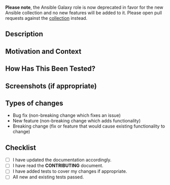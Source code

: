 **Please note**, the Ansible Galaxy role is now deprecated in favor for the new Ansible collection and no new features
will be added to it.  Please open pull requests against the
[collection](https://github.com/PaloAltoNetworks/pan-os-ansible) instead.

## Description

<!--- Describe your changes in detail -->

## Motivation and Context

<!--- Why is this change required? What problem does it solve? -->
<!--- If it fixes an open issue, please link to the issue here. -->

## How Has This Been Tested?

<!--- Please describe in detail how you tested your changes. -->
<!--- Include details of your testing environment, and the tests you ran to -->
<!--- see how your change affects other areas of the code, etc. -->

## Screenshots (if appropriate)

<!--- Drag any screenshots here or delete this section -->

## Types of changes

<!--- What types of changes does your code introduce? -->
<!--- PICK ONE: -->

- Bug fix (non-breaking change which fixes an issue)
- New feature (non-breaking change which adds functionality)
- Breaking change (fix or feature that would cause existing functionality to change)

## Checklist

<!--- Go over all the following points, and put an `x` in all the boxes that apply. -->
<!--- If you're unsure about any of these, don't hesitate to ask. We're here to help! -->

- [ ] I have updated the documentation accordingly.
- [ ] I have read the **CONTRIBUTING** document.
- [ ] I have added tests to cover my changes if appropriate.
- [ ] All new and existing tests passed.